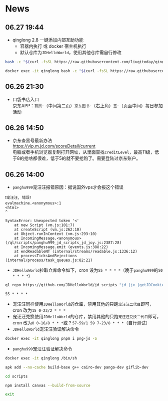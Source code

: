 # News
## 06.27 19:44
- qinglong 2.8 一键添加内部互助功能  
    - 容器内执行 或 docker 宿主机执行
    - 默认仓库为`JDHelloWorld`，使用其他仓库需自行修改
``` sh
bash -c "$(curl -fsSL https://raw.githubusercontent.com/liuqitoday/qinglong-auto-sharecodes/master/one-key.sh)"
```
``` sh
docker exec -it qinglong bash -c "$(curl -fsSL https://raw.githubusercontent.com/liuqitoday/qinglong-auto-sharecodes/master/one-key.sh)"
```

## 06.26 21:30
- 口袋书店入口  
京东APP：`首页`-（中间第二页）`京东图书`-（右上角）`签`-（页面中间）每日参加活动

## 06.26 14:50
- 京东查黑号最新办法  
https://vip.m.jd.com/scoreDetail/current  
电脑或者手机浏览器复制打开网址，从里面查找`creditLevel`，最高11级，低于8的抢啥都很难，低于5的就不要抢购了。需要登陆过京东账户。

## 06.26 14:00
- `panghu999`宠汪汪报错原因：据说国外vps才会报这个错误
```
❗️宠汪汪, 错误!
evalmachine.<anonymous>:1
<html>
^

SyntaxError: Unexpected token '<'
    at new Script (vm.js:101:7)
    at createScript (vm.js:262:10)
    at Object.runInContext (vm.js:293:10)
    at IncomingMessage.<anonymous> (/ql/scripts/panghu999_jd_scripts_jd_joy.js:2387:28)
    at IncomingMessage.emit (events.js:388:22)
    at endReadableNT (internal/streams/readable.js:1336:12)
    at processTicksAndRejections (internal/process/task_queues.js:82:21)
```
- `JDHelloWorld`拉取仓库命令如下，cron 设为`55 * * * *`（晚于`panghu999`的`50 * * * *`)
``` sh
ql repo https://github.com/JDHelloWorld/jd_scripts "jd_|jx_|getJDCookie" "activity|backUp|jd_delCoupon" "^jd[^_]|USER"
```
```
55 * * * *
```
- 宠汪汪同样使用`JDHelloWorld`的仓库，禁用其他的只跑`宠汪汪二代目`即可，cron 改为`15 0-23/2 * * *`
- 宠汪汪兑换使用`JDHelloWorld`的仓库，禁用其他的只跑`宠汪汪兑换二代目`即可，cron 改为`0 0-16/8 * * *`或 ? `57-59/1 59 7-23/8 * * *`（自行测试） 
- `JDHelloWorld`宠汪汪验证解决命令
``` sh
docker exec -it qinglong pnpm i png-js -S
```
- `panghu999`宠汪汪验证解决命令
``` sh
docker exec -it qinglong /bin/sh
```
``` sh
apk add --no-cache build-base g++ cairo-dev pango-dev giflib-dev
```
``` sh
cd scripts
```
``` sh
npm install canvas --build-from-source
```
``` sh
exit
```
